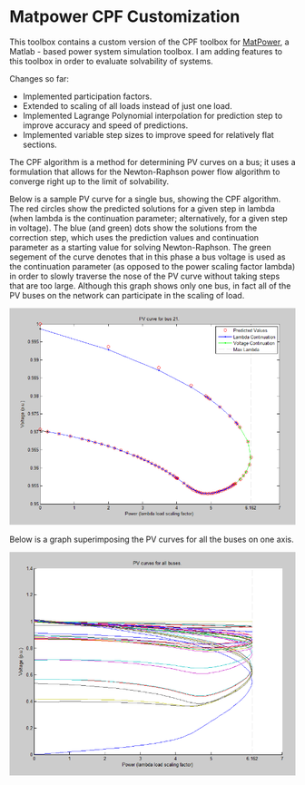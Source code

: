# Matpower CPF Customization #

This toolbox contains a custom version of the CPF toolbox for [MatPower](http://www.pserc.cornell.edu/matpower/), a Matlab - based power system simulation toolbox. I am adding features to this toolbox in order to evaluate solvability of systems.

Changes so far:
* Implemented participation factors.
* Extended to scaling of all loads instead of just one load.
* Implemented Lagrange Polynomial interpolation for prediction step to improve accuracy and speed of predictions.
* Implemented variable step sizes to improve speed for relatively flat sections.

The CPF algorithm is a method for determining PV curves on a bus; it uses a formulation that allows for the Newton-Raphson power flow algorithm to converge right up to the limit of solvability.

Below is a sample PV curve for a single bus, showing the CPF algorithm. The red circles show the predicted solutions for a given step in lambda (when lambda is the continuation parameter; alternatively, for a given step in voltage). The blue (and green) dots show the solutions from the correction step, which uses the prediction values and continuation parameter as a starting value for solving Newton-Raphson. The green segement of the curve denotes that in this phase a bus voltage is used as the continuation parameter (as opposed to the power scaling factor lambda) in order to slowly traverse the nose of the PV curve without taking steps that are too large. Although this graph shows only one bus, in fact all of the PV buses on the network can participate in the scaling of load. 


 ![A sample PV curve, showing predictor-corrector steps, for a single bus.](https://raw.githubusercontent.com/AnjoMan/matpower-cpf-tool/development/single_curve.png "single bus PV curve with details")


Below is a graph superimposing the PV curves for all the buses on one axis.


 ![An example of the PV curves for a test system.](https://raw.githubusercontent.com/AnjoMan/matpower-cpf-tool/development/all_curves.png "Example of all PV curves for a test system")

 